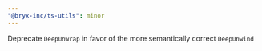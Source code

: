 ```yaml
---
"@bryx-inc/ts-utils": minor
---
```


Deprecate `DeepUnwrap` in favor of the more semantically correct `DeepUnwind`
